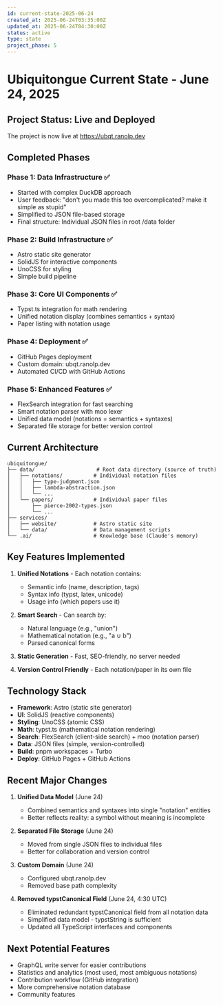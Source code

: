 ```yaml
---
id: current-state-2025-06-24
created_at: 2025-06-24T03:35:00Z
updated_at: 2025-06-24T04:30:00Z
status: active
type: state
project_phase: 5
---
```


# Ubiquitongue Current State - June 24, 2025

## Project Status: Live and Deployed

The project is now live at https://ubqt.ranolp.dev

## Completed Phases

### Phase 1: Data Infrastructure ✅
- Started with complex DuckDB approach
- User feedback: "don't you made this too overcomplicated? make it simple as stupid"
- Simplified to JSON file-based storage
- Final structure: Individual JSON files in root /data folder

### Phase 2: Build Infrastructure ✅
- Astro static site generator
- SolidJS for interactive components
- UnoCSS for styling
- Simple build pipeline

### Phase 3: Core UI Components ✅
- Typst.ts integration for math rendering
- Unified notation display (combines semantics + syntax)
- Paper listing with notation usage

### Phase 4: Deployment ✅
- GitHub Pages deployment
- Custom domain: ubqt.ranolp.dev
- Automated CI/CD with GitHub Actions

### Phase 5: Enhanced Features ✅
- FlexSearch integration for fast searching
- Smart notation parser with moo lexer
- Unified data model (notations = semantics + syntaxes)
- Separated file storage for better version control

## Current Architecture

```
ubiquitongue/
├── data/                    # Root data directory (source of truth)
│   ├── notations/          # Individual notation files
│   │   ├── type-judgment.json
│   │   ├── lambda-abstraction.json
│   │   └── ...
│   └── papers/             # Individual paper files
│       ├── pierce-2002-types.json
│       └── ...
├── services/
│   ├── website/            # Astro static site
│   └── data/               # Data management scripts
└── .ai/                    # Knowledge base (Claude's memory)
```

## Key Features Implemented

1. **Unified Notations** - Each notation contains:
   - Semantic info (name, description, tags)
   - Syntax info (typst, latex, unicode)
   - Usage info (which papers use it)

2. **Smart Search** - Can search by:
   - Natural language (e.g., "union")
   - Mathematical notation (e.g., "a ∪ b")
   - Parsed canonical forms

3. **Static Generation** - Fast, SEO-friendly, no server needed

4. **Version Control Friendly** - Each notation/paper in its own file

## Technology Stack

- **Framework**: Astro (static site generator)
- **UI**: SolidJS (reactive components)
- **Styling**: UnoCSS (atomic CSS)
- **Math**: typst.ts (mathematical notation rendering)
- **Search**: FlexSearch (client-side search) + moo (notation parser)
- **Data**: JSON files (simple, version-controlled)
- **Build**: pnpm workspaces + Turbo
- **Deploy**: GitHub Pages + GitHub Actions

## Recent Major Changes

1. **Unified Data Model** (June 24)
   - Combined semantics and syntaxes into single "notation" entities
   - Better reflects reality: a symbol without meaning is incomplete

2. **Separated File Storage** (June 24)
   - Moved from single JSON files to individual files
   - Better for collaboration and version control

3. **Custom Domain** (June 24)
   - Configured ubqt.ranolp.dev
   - Removed base path complexity

4. **Removed typstCanonical Field** (June 24, 4:30 UTC)
   - Eliminated redundant typstCanonical field from all notation data
   - Simplified data model - typstString is sufficient
   - Updated all TypeScript interfaces and components

## Next Potential Features

- GraphQL write server for easier contributions
- Statistics and analytics (most used, most ambiguous notations)
- Contribution workflow (GitHub integration)
- More comprehensive notation database
- Community features